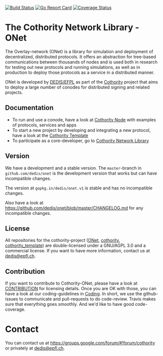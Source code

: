[![Build Status](https://travis-ci.org/dedis/onet.svg?branch=master)](https://travis-ci.org/dedis/onet)
[![Go Report Card](https://goreportcard.com/badge/github.com/dedis/onet)](https://goreportcard.com/report/github.com/dedis/onet)
[![Coverage Status](https://coveralls.io/repos/github/dedis/onet/badge.svg)](https://coveralls.io/github/dedis/onet)

# The Cothority Network Library - ONet

The Overlay-network (ONet) is a library for simulation and deployment of
decentralized, distributed protocols. It offers an abstraction for tree-based
communications between thousands of nodes and is used both in research for 
testing out new protocols and running simulations, as well as in production to
deploy those protocols as a service in a distributed manner.

ONet is developed by [DEDIS/EFPL](http://dedis.epfl.ch) as part of the
[Cothority](https://github.com/dedis/cothority) project that aims to deploy
a large number of conodes for distributed signing and related projects.

## Documentation

- To run and use a conode, have a look at 
	[Cothority Node](https://github.com/dedis/cothority/wiki/Conode)
	with examples of protocols, services and apps
- To start a new project by developing and integrating a new protocol, have a look at
	the [Cothority Template](https://github.com/dedis/cothority_template/wiki)
- To participate as a core-developer, go to 
	[Cothority Network Library](https://github.com/dedis/onet/wiki)
	
## Version

We have a development and a stable version. The `master`-branch in
`github.com/dedis/onet` is the development version that works but can have
incompatible changes.

The version at `gopkg.in/dedis/onet.v1` is stable and has no incompatible
changes.

Also have a look at https://github.com/dedis/onet/blob/master/CHANGELOG.md for
any incompatible changes.

## License

All repositories for the cothority-project 
([ONet](https://github.com/dedis/onet), 
[cothority](https://github.com/dedis/cothority), 
[cothority_template](https://github.com/dedis/cothority_template))
are double-licensed under a 
GNU/AGPL 3.0 and a commercial license. If you want to have more information, 
contact us at dedis@epfl.ch.

## Contribution

If you want to contribute to Cothority-ONet, please have a look at 
[CONTRIBUTION](https://github.com/dedis/onet/blob/master/CONTRIBUTION) for
licensing details. Once you are OK with those, you can have a look at our
coding-guidelines in
[Coding](https://github.com/dedis/Coding). In short, we use the github-issues
to communicate and pull-requests to do code-review. Travis makes sure that
everything goes smoothly. And we'd like to have good code-coverage.

# Contact

You can contact us at https://groups.google.com/forum/#!forum/cothority or
privately at dedis@epfl.ch.
